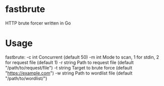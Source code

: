# fastbrute
HTTP brute forcer written in Go

# Usage
fastbrute:
  -c int
        Concurrent (default 50)
  -m int
        Mode to scan, 1 for stdin, 2 for request file (default 1)
  -r string
        Path to request file (default "/path/to/request/file")
  -t string
        Target to brute force (default "https://example.com")
  -w string
        Path to wordlist file (default "/path/to/wordlist/")
